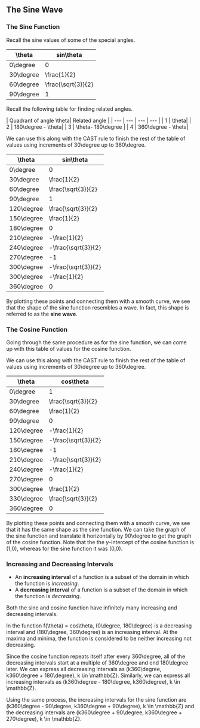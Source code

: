 The Sine Wave
-------

### The Sine Function

Recall the sine values of some of the special angles.

| \theta| sin\theta|
| --- | --- |
| 0\degree | 0 |
| 30\degree | \frac{1}{2} |
| 60\degree | \frac{\sqrt{3}}{2} |
| 90\degree | 1 |

Recall the following table for finding related angles.

| Quadrant of angle \theta| Related angle |
| --- | --- | --- | --- | 
| 1  | \theta|
| 2 | 180\degree - \theta| 
| 3 | \theta- 180\degree | 
| 4 | 360\degree - \theta| 

We can use this along with the CAST rule to finish the rest of the table of values using increments of 30\degree up to 360\degree.

| \theta| sin\theta|
| --- | --- |
| 0\degree | 0 |
| 30\degree | \frac{1}{2} |
| 60\degree | \frac{\sqrt{3}}{2} |
| 90\degree | 1 |
| 120\degree | \frac{\sqrt{3}}{2} |
| 150\degree | \frac{1}{2} |
| 180\degree | 0 |
| 210\degree | -\frac{1}{2} |
| 240\degree | -\frac{\sqrt{3}}{2} |
| 270\degree | -1 |
| 300\degree | -\frac{\sqrt{3}}{2} |
| 300\degree | -\frac{1}{2} |
| 360\degree | 0 |

By plotting these points and connecting them with a smooth curve, we see that the shape of the sine function resembles a wave. In fact, this shape is referred to as the **sine wave**.


### The Cosine Function

Going through the same procedure as for the sine function, we can come up with this table of values for the cosine function.

We can use this along with the CAST rule to finish the rest of the table of values using increments of 30\degree up to 360\degree.

| \theta| cos\theta|
| --- | --- |
| 0\degree | 1 |
| 30\degree | \frac{\sqrt{3}}{2} |
| 60\degree | \frac{1}{2} |
| 90\degree | 0 |
| 120\degree | -\frac{1}{2} |
| 150\degree | -\frac{\sqrt{3}}{2} |
| 180\degree | -1 |
| 210\degree | -\frac{\sqrt{3}}{2} |
| 240\degree | -\frac{1}{2} |
| 270\degree | 0 |
| 300\degree | \frac{1}{2} |
| 330\degree | \frac{\sqrt{3}}{2} |
| 360\degree | 0 |

By plotting these points and connecting them with a smooth curve, we see that it has the same shape as the sine function. We can take the graph of the sine function and translate it horizontally by 90\degree to get the graph of the cosine function. Note that the the $y$-intercept of the cosine function is (1,0), whereas for the sine function it was (0,0).   


### Increasing and Decreasing Intervals

* An **increasing interval** of a function is a subset of the domain in which the function is *increasing*.
* A **decreasing interval** of a function is a subset of the domain in which the function is *decreasing*.

Both the sine and cosine function have infinitely many increasing and decreasing intervals.

In the function f(\theta) = cos\theta, (0\degree, 180\degree) is a decreasing interval and (180\degree, 360\degree) is an increasing interval. At the maxima and minima, the function is considered to be neither increasing not decreasing.

Since the cosine function repeats itself after every 360\degree, all of the decreasing intervals start at a multiple of 360\degree and end 180\degree later. We can express all decreasing intervals as (k360\degree, k360\degree + 180\degree), k \in \mathbb{Z}. Similarly, we can express all increasing intervals as (k360\degree - 180\degree, k360\degree), k \in \mathbb{Z}.

Using the same process, the increasing intervals for the sine function are (k360\degree - 90\degree, k360\degree + 90\degree), k \in \mathbb{Z} and the decreasing intervals are (k360\degree + 90\degree, k360\degree + 270\degree), k \in \mathbb{Z}.